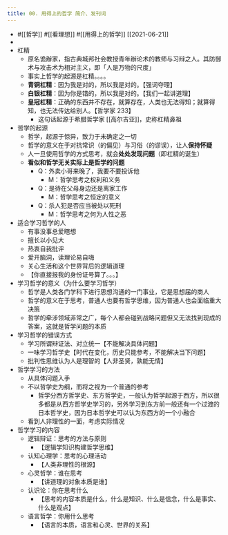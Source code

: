 ```yaml
---
title: 00. 用得上的哲学 简介、发刊词
---
```


- #[[哲学]] #[[看理想]] #[[用得上的哲学]] [[2021-06-21]]
-
- 杠精
	- 原名诡辦家，指古典城邦社会教授青年辦论术的教师与习辩之人。其防御术与攻击术为相对主义，即「人是万物的尺度」
	- 事实上哲学的起源是杠精。。。。
	- **青铜杠精**：因为我是对的，所以我是对的。【强词夺理】
	- **白银杠精**：因为你是错的，所以我是对的。【我们一起讲道理】
	- **皇冠杠精**：正确的东西并不存在，就算存在，人类也无法得知；就算得知，也无法传达给别人。【哲学家 233】
		- 这句话起源于希腊哲学家 [[高尔吉亚]]，史称杠精鼻祖
- 哲学的起源
	- 哲学，起源于惊异，致力于未确定之一切
	- 哲学的意义在于对抗常识（的偏见）与习俗（的谬误），让人**保持怀疑**
	- 人一旦使用哲学的方式思考，就会**处处发现问题**（即杠精的诞生）
	- **看似和哲学无关实际上是哲学的问题**
		- Q：外卖小哥来晚了，我要不要投诉他
			- M：哲学思考之权利和义务
		- Q：是待在父母身边还是离家工作
			- M：哲学思考之恒定的意义
		- Q：杀人犯是否应当被处以死刑
			- M：哲学思考之何为人性之恶
- 适合学习哲学的人
	- 有事没事总爱瞎想
	- 擅长以小见大
	- 热衷自我批评
	- 爱开脑洞，读理论易自嗨
	- 关心生活和这个世界背后的逻辑道理
	- 【你直接报我的身份证号算了。。。】
- 学习哲学的意义（为什么要学习哲学）
	- 哲学是人类各门学科下进行思想沟通的一门事业，它是思想届的商人
	- 哲学的意义在于思考，普通人也要有哲学思维，因为普通人也会面临重大决策
	- 哲学的牵涉领域非常之广，每个人都会碰到战略问题但又无法找到现成的答案，这就是哲学问题的本质
- 学习哲学的错误方式
	- 学习所谓辩证法、对立统一【不能解决具体问题】
	- 一味学习哲学史【时代在变化，历史只能参考，不能解决当下问题】
	- 批判性思维认为人是理智的【人非圣贤，孰能无情】
- 哲学学习的方法
	- 从具体问题入手
	- 不以哲学史为纲，而将之视为一个普通的参考
		- 哲学分西方哲学史、东方哲学史，一般认为哲学起源于西方，所以很多都是从西方哲学史学习的，另外学习到东方前一般还有一个过渡的日本哲学史，因为日本哲学史可以认为东西方的一个小融合
	- 看到人非理性的一面，考虑实际情况
- 哲学学习的内容
	- 逻辑辩证：思考的方法与原则
		- 【逻辑学知识构建哲学思维】
	- 认知心理学：思考的心理活动
		- 【人类非理性的根源】
	- 心灵哲学：谁在思考
		- 【讲道理的对象本质是谁】
	- 认识论：你在思考什么
		- 【思考的内容本质是什么，什么是知识、什么是信念，什么是事实、什么是观点】
	- 语言哲学：你用什么思考
		- 【语言的本质，语言和心灵、世界的关系】